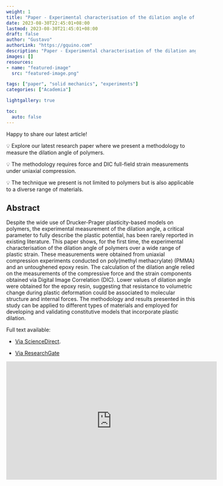 ```yaml
---
weight: 1
title: "Paper - Experimental characterisation of the dilation angle of polymers."
date: 2023-08-30T22:45:01+08:00
lastmod: 2023-08-30T21:45:01+08:00
draft: false
author: "Gustavo"
authorLink: "https://gquino.com"
description: "Paper - Experimental characterisation of the dilation angle of polymers."
images: []
resources:
- name: "featured-image"
  src: "featured-image.png"

tags: ["paper", "solid mechanics", "experiments"]
categories: ["Academia"]

lightgallery: true

toc:
  auto: false
---
```




Happy to share our latest article!

💡 Explore our latest research paper where we present a methodology to measure the dilation angle of polymers.

💡 The methodology requires force and DIC full-field strain measurements under uniaxial compression.

💡 The technique we present is not limited to polymers but is also applicable to a diverse range of materials.

## Abstract

Despite the wide use of Drucker-Prager plasticity-based models on polymers, the experimental measurement of the dilation angle, a critical parameter to fully describe the plastic potential, has been rarely reported in existing literature. This paper shows, for the first time, the experimental characterisation of the dilation angle of polymers over a wide range of plastic strain. These measurements were obtained from uniaxial compression experiments conducted on poly(methyl methacrylate) (PMMA) and an untoughened epoxy resin. The calculation of the dilation angle relied on the measurements of the compressive force and the strain components obtained via Digital Image Correlation (DIC). Lower values of dilation angle were obtained for the epoxy resin, suggesting that resistance to volumetric change during plastic deformation could be associated to molecular structure and internal forces. The methodology and results presented in this study can be applied to different types of materials and employed for developing and validating constitutive models that incorporate plastic dilation.

Full text available: 

- [Via ScienceDirect](https://www.sciencedirect.com/science/article/pii/S0142941823002179 ). 

- [Via ResearchGate](https://www.researchgate.net/publication/372251110_Experimental_characterisation_of_the_dilation_angle_of_polymers)

<div align="center">
<iframe width="560" height="315" src="https://www.youtube.com/embed/kKQ6c2ByXQ0?si=uFMKkZ9efx5AbmEN" title="YouTube video player" frameborder="0" allow="accelerometer; autoplay; clipboard-write; encrypted-media; gyroscope; picture-in-picture; web-share" allowfullscreen></iframe>
</div>